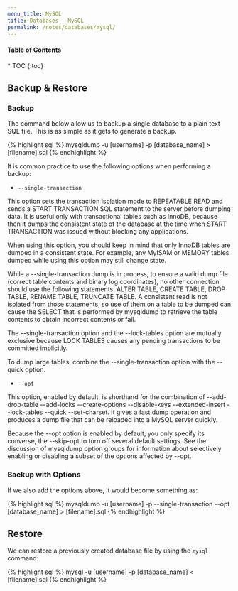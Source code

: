 ```yaml
---
menu_title: MySQL
title: Databases - MySQL
permalink: /notes/databases/mysql/
---
```


<h4>Table of Contents</h4>
* TOC
{:toc}

## Backup & Restore

### Backup

The command below allow us to backup a single database to a plain text SQL file. This is as simple as it gets to generate a backup.

{% highlight sql %}
mysqldump -u [username] -p [database_name] > [filename].sql
{% endhighlight %}

It is common practice to use the following options when performing a backup:

- `--single-transaction`

This option sets the transaction isolation mode to REPEATABLE READ and sends a START TRANSACTION SQL statement to the server before dumping data. It is useful only with transactional tables such as InnoDB, because then it dumps the consistent state of the database at the time when START TRANSACTION was issued without blocking any applications.

When using this option, you should keep in mind that only InnoDB tables are dumped in a consistent state. For example, any MyISAM or MEMORY tables dumped while using this option may still change state.

While a --single-transaction dump is in process, to ensure a valid dump file (correct table contents and binary log coordinates), no other connection should use the following statements: ALTER TABLE, CREATE TABLE, DROP TABLE, RENAME TABLE, TRUNCATE TABLE. A consistent read is not isolated from those statements, so use of them on a table to be dumped can cause the SELECT that is performed by mysqldump to retrieve the table contents to obtain incorrect contents or fail.

The --single-transaction option and the --lock-tables option are mutually exclusive because LOCK TABLES causes any pending transactions to be committed implicitly.

To dump large tables, combine the --single-transaction option with the --quick option.

- `--opt`

This option, enabled by default, is shorthand for the combination of --add-drop-table --add-locks --create-options --disable-keys --extended-insert --lock-tables --quick --set-charset. It gives a fast dump operation and produces a dump file that can be reloaded into a MySQL server quickly.

Because the --opt option is enabled by default, you only specify its converse, the --skip-opt to turn off several default settings. See the discussion of mysqldump option groups for information about selectively enabling or disabling a subset of the options affected by --opt.

### Backup with Options

If we also add the options above, it would become something as:

{% highlight sql %}
mysqldump -u [username] -p --single-transaction --opt [database_name] > [filename].sql
{% endhighlight %}

## Restore

We can restore a previously created database file by using the `mysql` command:

{% highlight sql %}
mysql -u [username] -p [database_name] < [filename].sql
{% endhighlight %}
